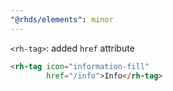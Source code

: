 ```yaml
---
"@rhds/elements": minor
---
```

`<rh-tag>`: added `href` attribute

```html
<rh-tag icon="information-fill"
        href="/info">Info</rh-tag>
```
